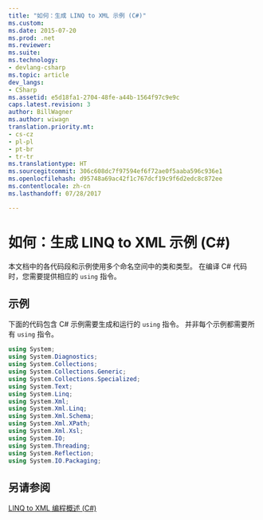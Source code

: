 ```yaml
---
title: "如何：生成 LINQ to XML 示例 (C#)"
ms.custom: 
ms.date: 2015-07-20
ms.prod: .net
ms.reviewer: 
ms.suite: 
ms.technology:
- devlang-csharp
ms.topic: article
dev_langs:
- CSharp
ms.assetid: e5d18fa1-2704-48fe-a44b-1564f97c9e9c
caps.latest.revision: 3
author: BillWagner
ms.author: wiwagn
translation.priority.mt:
- cs-cz
- pl-pl
- pt-br
- tr-tr
ms.translationtype: HT
ms.sourcegitcommit: 306c608dc7f97594ef6f72ae0f5aaba596c936e1
ms.openlocfilehash: d95748a69ac42f1c767dcf19c9f6d2edc8c872ee
ms.contentlocale: zh-cn
ms.lasthandoff: 07/28/2017

---
```

# <a name="how-to-build-linq-to-xml-examples-c"></a>如何：生成 LINQ to XML 示例 (C#)
本文档中的各代码段和示例使用多个命名空间中的类和类型。 在编译 C# 代码时，您需要提供相应的 `using` 指令。  
  
## <a name="example"></a>示例  
 下面的代码包含 C# 示例需要生成和运行的 `using` 指令。 并非每个示例都需要所有 `using` 指令。  
  
```csharp  
using System;  
using System.Diagnostics;  
using System.Collections;  
using System.Collections.Generic;  
using System.Collections.Specialized;  
using System.Text;  
using System.Linq;  
using System.Xml;  
using System.Xml.Linq;  
using System.Xml.Schema;  
using System.Xml.XPath;  
using System.Xml.Xsl;  
using System.IO;  
using System.Threading;  
using System.Reflection;  
using System.IO.Packaging;  
```  
  
## <a name="see-also"></a>另请参阅  
 [LINQ to XML 编程概述 (C#)](../../../../csharp/programming-guide/concepts/linq/linq-to-xml-programming-overview.md)

